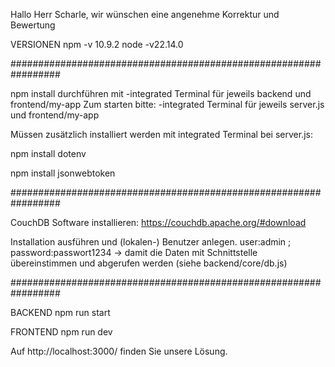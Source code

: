 Hallo Herr Scharle, wir wünschen eine angenehme Korrektur und Bewertung

VERSIONEN npm -v 10.9.2 node -v22.14.0

#################################################################

npm install durchführen mit -integrated Terminal für jeweils backend und frontend/my-app
Zum starten bitte: -integrated Terminal für jeweils server.js und frontend/my-app

Müssen zusätzlich installiert werden mit integrated Terminal bei server.js:

npm install dotenv 

npm install jsonwebtoken

#################################################################

CouchDB Software installieren: https://couchdb.apache.org/#download

Installation ausführen und (lokalen-) Benutzer anlegen. user:admin ; password:passwort1234 -> damit die Daten mit Schnittstelle übereinstimmen und abgerufen werden (siehe backend/core/db.js)



#################################################################

BACKEND npm run start

FRONTEND npm run dev


Auf http://localhost:3000/ finden Sie unsere Lösung.

